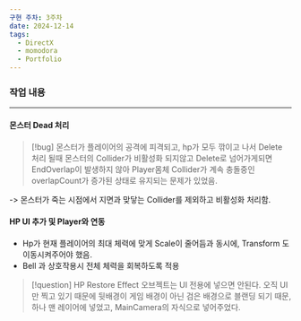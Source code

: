 ```yaml
---
구현 주차: 3주차
date: 2024-12-14
tags:
  - DirectX
  - momodora
  - Portfolio
---
```

### 작업 내용
---


#### 몬스터 Dead 처리
>[!bug]
>몬스터가 플레이어의 공격에 피격되고, hp가 모두 깎이고 나서 Delete 처리 될때
>몬스터의 Collider가 비활성화 되지않고 Delete로 넘어가게되면 EndOverlap이 발생하지 않아 Player몸체 Collider가 계속 충돌중인 overlapCount가 증가된 상태로 유지되는 문제가 있었음.

-> 몬스터가 죽는 시점에서 지면과 맞닿는 Collider를 제외하고 비활성화 처리함.



#### HP UI 추가 및 Player와 연동
- Hp가 현재 플레이어의 최대 체력에 맞게 Scale이 줄어듬과 동시에, Transform 도 이동시켜주어야 했음.
- Bell 과 상호작용시 전체 체력을 회복하도록 적용

>[!question]
>HP Restore Effect 오브젝트는 UI 전용에 넣으면 안된다. 오직 UI 만 찍고 있기 때문에 뒷배경이 게임 배경이 아닌 검은 배경으로 블랜딩 되기 때문, 하나 맨 레이어에 넣었고, MainCamera의 자식으로 넣어주었다.






